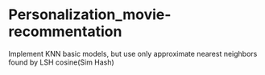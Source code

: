 # Personalization_movie-recommentation

Implement KNN basic models, but use only approximate nearest neighbors found by LSH cosine(Sim Hash)
